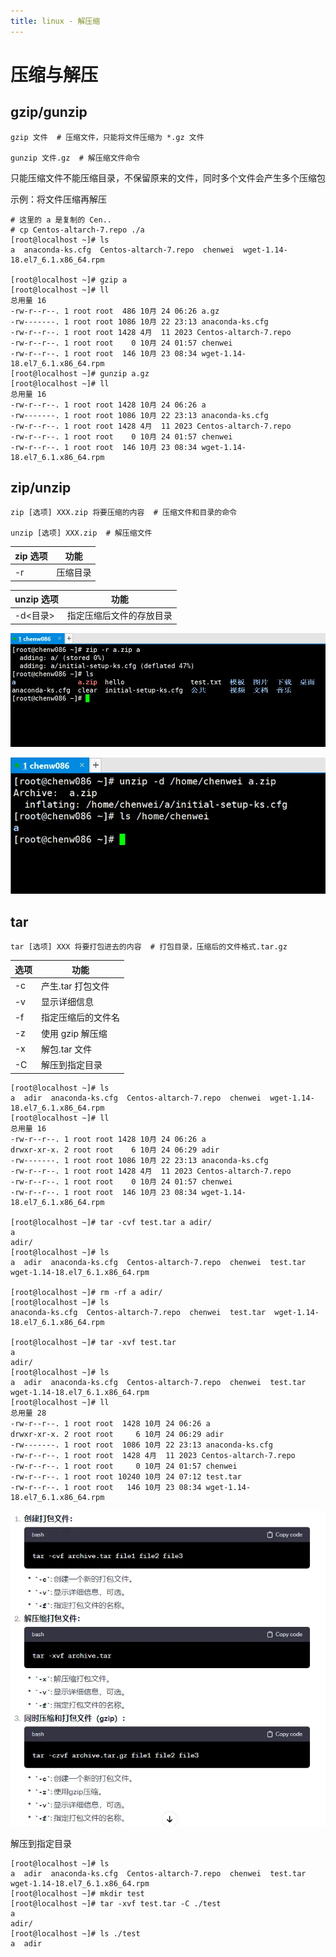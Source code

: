 ```yaml
---
title: linux - 解压缩
---
```


# 压缩与解压

## gzip/gunzip

```shell
gzip 文件  # 压缩文件，只能将文件压缩为 *.gz 文件

gunzip 文件.gz  # 解压缩文件命令
```

只能压缩文件不能压缩目录，不保留原来的文件，同时多个文件会产生多个压缩包

示例：将文件压缩再解压

```shell
# 这里的 a 是复制的 Cen..
# cp Centos-altarch-7.repo ./a
[root@localhost ~]# ls
a  anaconda-ks.cfg  Centos-altarch-7.repo  chenwei  wget-1.14-18.el7_6.1.x86_64.rpm

[root@localhost ~]# gzip a
[root@localhost ~]# ll
总用量 16
-rw-r--r--. 1 root root  486 10月 24 06:26 a.gz
-rw-------. 1 root root 1086 10月 22 23:13 anaconda-ks.cfg
-rw-r--r--. 1 root root 1428 4月  11 2023 Centos-altarch-7.repo
-rw-r--r--. 1 root root    0 10月 24 01:57 chenwei
-rw-r--r--. 1 root root  146 10月 23 08:34 wget-1.14-18.el7_6.1.x86_64.rpm
[root@localhost ~]# gunzip a.gz
[root@localhost ~]# ll
总用量 16
-rw-r--r--. 1 root root 1428 10月 24 06:26 a
-rw-------. 1 root root 1086 10月 22 23:13 anaconda-ks.cfg
-rw-r--r--. 1 root root 1428 4月  11 2023 Centos-altarch-7.repo
-rw-r--r--. 1 root root    0 10月 24 01:57 chenwei
-rw-r--r--. 1 root root  146 10月 23 08:34 wget-1.14-18.el7_6.1.x86_64.rpm
```

## zip/unzip

```shell
zip [选项] XXX.zip 将要压缩的内容  # 压缩文件和目录的命令

unzip [选项] XXX.zip  # 解压缩文件
```

| zip 选项 | 功能     |
| :------- | -------- |
| -r       | 压缩目录 |

| unzip 选项 | 功能                     |
| :--------- | ------------------------ |
| -d<目录>   | 指定压缩后文件的存放目录 |

![zip](./img/compress/compress__2024-10-24-15-06-47.png)

![unzip](./img/compress/compress__2024-10-24-15-06-55.png)

## tar

```shell
tar [选项] XXX 将要打包进去的内容  # 打包目录，压缩后的文件格式.tar.gz
```

| 选项 | 功能               |
| :--- | ------------------ |
| -c   | 产生.tar 打包文件  |
| -v   | 显示详细信息       |
| -f   | 指定压缩后的文件名 |
| -z   | 使用 gzip 解压缩   |
| -x   | 解包.tar 文件      |
| -C   | 解压到指定目录     |

```shell
[root@localhost ~]# ls
a  adir  anaconda-ks.cfg  Centos-altarch-7.repo  chenwei  wget-1.14-18.el7_6.1.x86_64.rpm
[root@localhost ~]# ll
总用量 16
-rw-r--r--. 1 root root 1428 10月 24 06:26 a
drwxr-xr-x. 2 root root    6 10月 24 06:29 adir
-rw-------. 1 root root 1086 10月 22 23:13 anaconda-ks.cfg
-rw-r--r--. 1 root root 1428 4月  11 2023 Centos-altarch-7.repo
-rw-r--r--. 1 root root    0 10月 24 01:57 chenwei
-rw-r--r--. 1 root root  146 10月 23 08:34 wget-1.14-18.el7_6.1.x86_64.rpm

[root@localhost ~]# tar -cvf test.tar a adir/
a
adir/
[root@localhost ~]# ls
a  adir  anaconda-ks.cfg  Centos-altarch-7.repo  chenwei  test.tar  wget-1.14-18.el7_6.1.x86_64.rpm

[root@localhost ~]# rm -rf a adir/
[root@localhost ~]# ls
anaconda-ks.cfg  Centos-altarch-7.repo  chenwei  test.tar  wget-1.14-18.el7_6.1.x86_64.rpm

[root@localhost ~]# tar -xvf test.tar
a
adir/
[root@localhost ~]# ls
a  adir  anaconda-ks.cfg  Centos-altarch-7.repo  chenwei  test.tar  wget-1.14-18.el7_6.1.x86_64.rpm
[root@localhost ~]# ll
总用量 28
-rw-r--r--. 1 root root  1428 10月 24 06:26 a
drwxr-xr-x. 2 root root     6 10月 24 06:29 adir
-rw-------. 1 root root  1086 10月 22 23:13 anaconda-ks.cfg
-rw-r--r--. 1 root root  1428 4月  11 2023 Centos-altarch-7.repo
-rw-r--r--. 1 root root     0 10月 24 01:57 chenwei
-rw-r--r--. 1 root root 10240 10月 24 07:12 test.tar
-rw-r--r--. 1 root root   146 10月 23 08:34 wget-1.14-18.el7_6.1.x86_64.rpm
```

![tar](./img/compress/compress__2024-10-24-15-57-49.png)

解压到指定目录

```shell
[root@localhost ~]# ls
a  adir  anaconda-ks.cfg  Centos-altarch-7.repo  chenwei  test.tar  wget-1.14-18.el7_6.1.x86_64.rpm
[root@localhost ~]# mkdir test
[root@localhost ~]# tar -xvf test.tar -C ./test
a
adir/
[root@localhost ~]# ls ./test
a  adir
```
